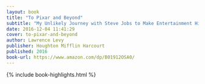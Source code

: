 ```yaml
---
layout: book
title: "To Pixar and Beyond"
subtitle: "My Unlikely Journey with Steve Jobs to Make Entertainment History"
date: 2016-12-04 11:41:29
cover: to-pixar-and-beyond
author: Lawrence Levy
publisher: Houghton Mifflin Harcourt
published: 2016
book-url: https://www.amazon.com/dp/B01912OSA0/
---
```


{% include book-highlights.html %}

